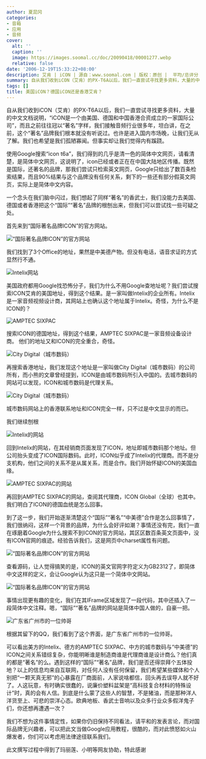 ```yaml
---
author: 夏昆冈
categories:
- 音箱
- 应用
- 音频
cover:
  alt: ''
  caption: ''
  image: https://images.soomal.cc/doc/20090418/00001277.webp
  relative: false
date: '2006-12-19T15:33:22+08:00'
description: 艾肯 | iCON | 源自：www.soomal.com | 版权：原创 |  平均/总评分：09.22/166
summary: 自从我们收到iCON（艾肯）的PX-T6A以后，我们一直尝试寻找更多资料，大量的中文文档说明，“iCON是一个由美国、德国和中国香港合资成立的一家国际公司”，而且之前往往冠以“著名”字样，我们接触音频行业很多年，坦白讲，在之前，这个“著名”品牌我们根本就没有听说过。也许是进入国内市场晚，让我们无从了解。我们也希望是我们孤陋寡闻。但事实却让我们觉得内有蹊跷
tags: []
title: 美国iCON？德国iCON还是香港艾肯？
---
```


自从我们收到iCON（艾肯）的PX-T6A以后，我们一直尝试寻找更多资料，大量的中文文档说明，“iCON是一个由美国、德国和中国香港合资成立的一家国际公司”，而且之前往往冠以“著名”字样，我们接触音频行业很多年，坦白讲，在之前，这个“著名”品牌我们根本就没有听说过。也许是进入国内市场晚，让我们无从了解。我们也希望是我们孤陋寡闻。但事实却让我们觉得内有蹊跷。

使用Google搜索“icon t6a”，我们得到的几乎是清一色的简体中文网页，请看清楚，是简体中文网页，这说明了，icon已经或者正在在中国大陆地区传播。既然是国际，还著名的品牌，那我们尝试只检索英文网页，Google只给出了数百条检索结果，而且90%结果与这个品牌没有任何关系，剩下的一些还有部分假英文网页，实际上是简体中文内容。



一个念头在我们脑中闪过，我们想起了同样“著名”的香武士，我们没能力去美国、德国或者香港把这个“国际”“著名”品牌的根刨出来，但我们可以尝试找一些可疑之处。

首先来到“国际著名品牌ICON”的官方网站。

![“国际著名品牌ICON”的官方网站](https://images.soomal.cc/doc/20090418/00001292.webp)



我们找到了3个Office的地址，果然是中美德产物。但没有电话，语音求证的方式显然行不通。

![Intelix网站](https://images.soomal.cc/doc/20090418/00001293.webp)



美国政府都用Google找恐怖分子，我们为什么不用Google查地址呢？我们尝试搜索ICON艾肯的美国地址，得到这个结果。是一家叫做Intelix的企业所有。Intelix是一家音频视频设计商，其网站上也确认这个地址属于Intelix。奇怪，为什么不是ICON的？

![AMPTEC SIXPAC](https://images.soomal.cc/doc/20090418/00001294.webp)



搜索ICON的德国地址，得到这个结果，AMPTEC SIXPAC是一家音频设备设计商。 他们的地址又和ICON的完全重合，奇怪。

![City Digital（城市数码）](https://images.soomal.cc/doc/20090418/00001295.webp)



再搜索香港地址，我们发现这个地址是一家叫做City  Digital（城市数码）的公司所有，而小熊的文章曾经提到，ICON是由城市数码所引入中国的。去城市数码的网站可以发现，ICON和城市数码是代理关系。

![City Digital（城市数码）](https://images.soomal.cc/doc/20090418/00001296.webp)



城市数码网站上的香港联系地址和ICON完全一样，只不过是中文显示的而已。

我们继续刨根

![Intelix的网站](https://images.soomal.cc/doc/20090418/00001297.webp)



回到Intelix的网站，在其经销商页面发现了ICON，地址即城市数码那个地址。但公司抬头变成了ICON国际数码。此时，ICON似乎成了Intelix的代理商。而不是分支机构，他们之间的关系不是从属关系，而是合作。我们开始怀疑ICON的美国血缘。

![AMPTEC SIXPAC的网站](https://images.soomal.cc/doc/20090418/00001298.webp)



再回到AMPTEC SIXPAC的网站，查阅其代理商，ICON  Global（全球）也其中。我们明白了ICON的德国血统是怎么回事。

到了这一步，我们开始逐渐清楚这个“国际”“著名”“中美德”合作是怎么回事情了，我们很纳闷，这样一个背景的品牌，为什么会好评如潮？事情还没有完，我们一直在琢磨着Google为什么搜索不到ICON的官方网站，其区区数百条英文页面中，没有ICON官网的痕迹。经验告诉我们，这是网页中charset属性有问题。

![“国际著名品牌ICON”的官方网站](https://images.soomal.cc/doc/20090418/00001299.webp)



查看源码，让人觉得搞笑的是，ICON的英文官网字符定义为GB2312了，即简体中文这样的定义，会让Google认为这只是一个简体中文网站。

![“国际著名品牌ICON”的官方网站](https://images.soomal.cc/doc/20090418/00001300.webp)



事情出现更有趣的变化，我们在其IFrame区域发现了一段代码，其中还插入了一段简体中文注释。嗯，“国际”“著名”品牌的网站是简体中国人做的，自豪一把。

![广东省广州市的一位帅哥](https://images.soomal.cc/doc/20090418/00001301.webp)



根据其留下的QQ，我们看到了这个界面，是广东省广州市的一位帅哥。

可以看出美方的Intelix、德方的AMPTEC SIXPAC、中方的城市数码与“中美德”的ICON之间关系错综复杂，你能明晰谁是制造商谁是代理商谁是设计商么？他们真的都是“著名”的么。遇到这样的“国际”“著名”品牌，我们是否还得崇拜个五体投地？以上的信息均来自互联网，对任何人没有任何保留，我们希望某些媒体和个人别把“一颗天真无邪”的心暴露在厂商面前，人家说啥都信，回头再去误导人就不好了。人这玩意，有时确实很蠢的，说廉价塑料盆架是“高科技复合材料的特殊设计”时，真的会有人信。到底是什么蒙了这些人的智慧，不是猪油，而是那种洋人洋货至上、可悲的崇洋心态。欧典地板、香武士音响以及众多行业众多假洋鬼子们，你还想再遭遇一次？

我们不想为这件事情定性，如果你仍旧保持不同看法，请平和的发表言论，而对国际品牌无兴趣者，可以把此文当做Google应用教程，很酷的，而对此愤怒如火山爆发者，你们可以考虑用法律途径联系我们。

此文撰写过程中得到了玛丽莲、小明等网友协助，特此感谢